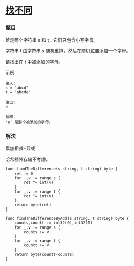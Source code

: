 # [找不同](https://leetcode-cn.com/problems/find-the-difference/)

### 题目

给定两个字符串 s 和 t，它们只包含小写字母。

字符串 t 由字符串 s 随机重排，然后在随机位置添加一个字母。

请找出在 t 中被添加的字母。

示例:

```
输入：
s = "abcd"
t = "abcde"

输出：
e

解释：
'e' 是那个被添加的字母。
```

### 解法

累加相减+异或

哈希额外存储不考虑。

```
func findTheDifference(s string, t string) byte {
	ret := 0
	for _,v := range s {
		ret ^= int(v)
	}
	for _,v := range t {
		ret ^= int(v)
	}
	return byte(ret)
}

func findTheDifferenceByAdd(s string, t string) byte {
	counts,countt := int32(0),int32(0)
	for _,v := range s {
		counts += v
	}
	for _,v := range t {
		countt += v
	}
	return byte(countt-counts)
}
```
